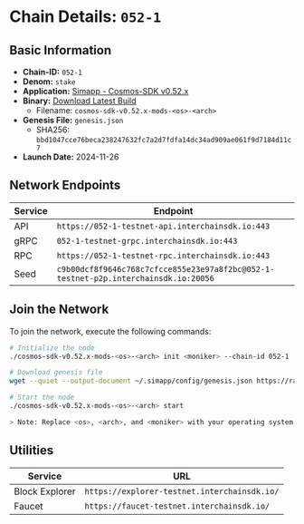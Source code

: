 # Chain Details: `052-1`

## Basic Information

- **Chain-ID:** `052-1`
- **Denom:** `stake`
- **Application:** [Simapp - Cosmos-SDK v0.52.x](https://github.com/cosmos/cosmos-sdk/tree/release/v0.52.x/simapp)
- **Binary:** [Download Latest Build](https://github.com/cosmos/nightly-stack/actions/workflows/nightlies-scheduled.yaml)
  - Filename: `cosmos-sdk-v0.52.x-mods-<os>-<arch>`
- **Genesis File:** `genesis.json`
  - SHA256: `bbd1047cce76beca238247632fc7a2d7fdfa14dc34ad909ae061f9d7184d11c7`
- **Launch Date:** 2024-11-26

## Network Endpoints

| Service | Endpoint                                                                            |
| ------- | ----------------------------------------------------------------------------------- |
| API     | `https://052-1-testnet-api.interchainsdk.io:443`                                    |
| gRPC    | `052-1-testnet-grpc.interchainsdk.io:443`                                           |
| RPC     | `https://052-1-testnet-rpc.interchainsdk.io:443`                                    |
| Seed    | `c9b00dcf8f9646c768c7cfcce855e23e97a8f2bc@052-1-testnet-p2p.interchainsdk.io:20056` |

## Join the Network

To join the network, execute the following commands:

```bash
# Initialize the node
./cosmos-sdk-v0.52.x-mods-<os>-<arch> init <moniker> --chain-id 052-1

# Download genesis file
wget --quiet --output-document ~/.simapp/config/genesis.json https://raw.githubusercontent.com/cosmos/nightly-stack/refs/heads/main/long-lived-testnets/052-1/genesis.json

# Start the node
./cosmos-sdk-v0.52.x-mods-<os>-<arch> start

> Note: Replace <os>, <arch>, and <moniker> with your operating system, architecture, and desired node name respectively.
```

## Utilities

| Service        | URL                                          |
| -------------- | -------------------------------------------- |
| Block Explorer | `https://explorer-testnet.interchainsdk.io/` |
| Faucet         | `https://faucet-testnet.interchainsdk.io/`   |
